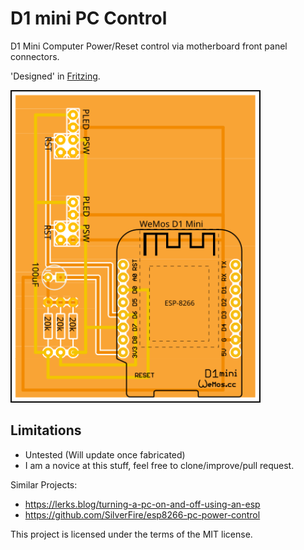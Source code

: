 # D1 mini PC Control

D1 Mini Computer Power/Reset control via motherboard front panel connectors.

'Designed' in [Fritzing](https://fritzing.org/).

<img src="https://github.com/redhoodie/d1mini-pc-control/raw/master/D1MINI_PC_CONTROL_pcb.svg" width="400" alt="PCB">


## Limitations

- Untested (Will update once fabricated)
- I am a novice at this stuff, feel free to clone/improve/pull request.


Similar Projects:
- https://lerks.blog/turning-a-pc-on-and-off-using-an-esp
- https://github.com/SilverFire/esp8266-pc-power-control


This project is licensed under the terms of the MIT license.
